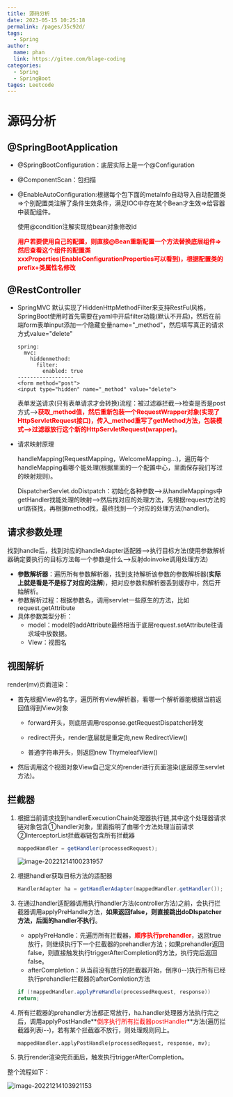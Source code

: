 ```yaml
---
title: 源码分析
date: 2023-05-15 10:25:18
permalink: /pages/35c92d/
tags: 
  - Spring
author: 
  name: phan
  link: https://gitee.com/blage-coding
categories: 
  - Spring
  - SpringBoot
tages: Leetcode
---
```

# 源码分析
## @SpringBootApplication

  - @SpringBootConfiguration：底层实际上是一个@Configuration

  - @ComponentScan：包扫描

  - @EnableAutoConfiguration:根据每个包下面的metaInfo自动导入自动配置类=>个别配置类注解了条件生效条件，满足IOC中存在某个Bean才生效=>给容器中装配组件。

    使用@condition注解实现给bean对象修改id

    <font color='red'>**用户若要使用自己的配置，则直接@Bean重新配置一个方法替换底层组件=>然后查看这个组件的配置类xxxProperties(EnableConfigurationProperties可以看到)，根据配置类的prefix+类属性名修改**</font>

## @RestController

  - SpringMVC 默认实现了HiddenHttpMethodFilter来支持RestFul风格，SpringBoot使用时首先需要在yaml中开启filter功能(默认不开启)，然后在前端form表单input添加一个隐藏变量name="_method"，然后填写真正的请求方式value="delete"

    ```
    spring:
      mvc:
        hiddenmethod:
          filter:
            enabled: true
    ------------------
    <form method="post">
    <input type="hidden" name="_method" value="delete">
    ```

    表单发送请求(只有表单请求才会转换)流程：被过滤器拦截—>检查是否是post方式—><font color='red'>**获取_method值，然后重新包装一个RequestWrapper对象(实现了HttpServletRequest接口)，传入\_method重写了getMethod方法，包装模式—>过滤器放行这个新的HttpServletRequest(wrapper)**</font>。

  - 请求映射原理

    handleMapping(RequestMapping，WelcomeMapping...)，遍历每个handleMapping看哪个能处理(根据里面的一个配置中心，里面保存我们写过的映射规则)。

    DispatcherServlet.doDistpatch：初始化各种参数—>从handleMappings中getHandler找能处理的映射—>然后找对应的处理方法，先根据request方法的url路径找，再根据method找，最终找到一个对应的处理方法(handler)。

## 请求参数处理

  找到handle后，找到对应的handleAdapter适配器——>执行目标方法(使用参数解析器确定要执行的目标方法每一个参数是什么—>反射doinvoke调用处理方法)

  - **参数解析器**：遍历所有参数解析器，找到支持解析该参数的参数解析器(**实际上就是看是不是标了对应的注解**)，把对应参数和解析器丢到缓存中，然后开始解析。
  - 参数解析过程：根据参数名，调用servlet一些原生的方法，比如request.getAttribute
  - 具体参数类型分析：
    - model：model的addAttribute最终相当于底层request.setAttribute往请求域中放数据。
    - VIew：视图名

## 视图解析

  render(mv)页面渲染：

  - 首先根据View的名字，遍历所有view解析器，看哪一个解析器能根据当前返回值得到View对象

    - forward开头，则底层调用response.getRequestDispatcher转发

    - redirect开头，render底层就是重定向,new RedirectView()

    - 普通字符串开头，则返回new ThymeleafView()
  - 然后调用这个视图对象View自己定义的render进行页面渲染(底层原生servlet方法)。

## 拦截器

  1. 根据当前请求找到handlerExecutionChain处理器执行链,其中这个处理器请求链对象包含①handler对象，里面指明了由哪个方法处理当前请求②InterceptorList拦截器链包含所有拦截器

     ```java
     mappedHandler = getHandler(processedRequest);
     ```

     ![image-20221214100231957](https://cdn.staticaly.com/gh/blage-coding/picx-images-hosting@master/20230515/image-20221214100231957.4dllztciav80.webp)

  2. 根据handler获取目标方法的适配器

     ```java
     HandlerAdapter ha = getHandlerAdapter(mappedHandler.getHandler());
     ```

  3. 在通过handler适配器调用执行handler方法(controller方法)之前，会执行拦截器调用applyPreHandle方法，**如果返回false，则直接跳出doDIspatcher方法，后面的handler不执行**。

     - applyPreHandle：先遍历所有拦截器，**<font color='red'>顺序执行prehandler</font>**，返回true放行，则继续执行下一个拦截器的prehandler方法；如果prehandler返回false，则直接触发执行triggerAfterCompletion的方法，执行完后返回false。
     - afterCompletion：从当前没有放行的拦截器开始，倒序(i--)执行所有已经执行prehandler拦截器的afterComletion方法

     ```java
     if (!mappedHandler.applyPreHandle(processedRequest, response)) 
     return;
     ```

  4. 所有拦截器的prehandler方法都正常放行，ha.handler处理器方法执行完之后，调用applyPostHandle**<font color='red'>倒序执行所有拦截器postHandler</font>**方法(遍历拦截器列表i--)，若有某个拦截器不放行，则处理规则同上。

     ```
     mappedHandler.applyPostHandle(processedRequest, response, mv);
     ```

  5. 执行render渲染完页面后，触发执行triggerAfterCompletion。

  整个流程如下：

  ![image-20221214103921153](https://cdn.staticaly.com/gh/blage-coding/picx-images-hosting@master/20230515/image-20221214103921153.5llp711nsys0.webp)
 